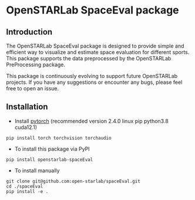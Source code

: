 # OpenSTARLab SpaceEval package

## Introduction
The OpenSTARLab SpaceEval package is designed to provide simple and efficient way to visualize and estimate space evaluation for different sports. This package supports the data preprocessed by the OpenSTARLab PreProcessing package.


This package is continuously evolving to support future OpenSTARLab projects. If you have any suggestions or encounter any bugs, please feel free to open an issue.


## Installation
- Install [pytorch](https://pytorch.org/get-started/locally/) (recommended version 2.4.0 linux pip python3.8 cuda12.1)
```
pip install torch torchvision torchaudio
```
- To install this package via PyPI
```
pip install openstarlab-spaceEval
```
- To install manually
```
git clone git@github.com:open-starlab/spaceEval.git
cd ./spaceEval
pip install -e .
```
